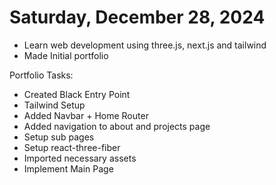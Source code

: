 # Saturday, December 28, 2024

- Learn web development using three.js, next.js and tailwind
- Made Initial portfolio

Portfolio Tasks:
- Created Black Entry Point
- Tailwind Setup
- Added Navbar + Home Router
- Added navigation to about and projects page
- Setup sub pages
- Setup react-three-fiber
- Imported necessary assets
- Implement Main Page
